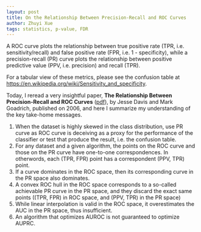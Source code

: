 ```yaml
---
layout: post
title: On the Relationship Between Precision-Recall and ROC Curves
author: Zhuyi Xue
tags: statistics, p-value, FDR
---
```


A ROC curve plots the relationship between true positive rate (TPR, i.e.
sensitivity/recall) and false positive rate (FPR, i.e. 1 - specificity), while a
precision-recall (PR) curve plots the relationship between positive predictive
value (PPV, i.e. precision) and recall (TPR).

For a tabular view of these metrics, please see the confusion table at
https://en.wikipedia.org/wiki/Sensitivity_and_specificity.

Today, I reread a very insightful paper, **The Relationship Between
Precision-Recall and ROC Curves**
([pdf](https://www.biostat.wisc.edu/~page/rocpr.pdf)), by Jesse Davis and Mark
Goadrich, published on 2006, and here I summarize my understanding of the key
take-home messages.

1. When the dataset is highly skewed in the class distribution, use PR curve as
   ROC curve is deceiving as a proxy for the performance of the classifier or
   test that produce the result, i.e. the confusion table.
1. For any dataset and a given algorithm, the points on the ROC curve and those
   on the PR curve have one-to-one correspondences. In otherwords, each (TPR,
   FPR) point has a correspondent (PPV, TPR) point.
1. If a curve dominates in the ROC space, then its corresponding curve in the PR
   space also dominates.
1. A convex ROC hull in the ROC space corresponds to a so-called achievable PR
   curve in the PR space, and they discard the exact same points ((TPR,
   FPR) in ROC space, and (PPV, TPR) in the PR space)
1. While linear interpolation is valid in the ROC space, it overestimates the
   AUC in the PR space, thus insufficient.
1. An algorithm that optimizes AUROC is not guaranteed to optimize AUPRC.
